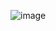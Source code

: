 ![image](https://github.com/pacoDan/dds-cursada/assets/27025002/74b0079d-7f4c-408b-90dd-380b9d025802)
